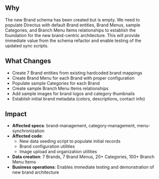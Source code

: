 ## Why
The new Brand schema has been created but is empty. We need to populate Directus with default Brand entities, Brand Menus, sample Categories, and Branch Menu Items relationships to establish the foundation for the new brand-centric architecture. This will provide immediate value from the schema refactor and enable testing of the updated sync scripts.

## What Changes
- Create 7 Brand entities from existing hardcoded brand mappings
- Create Brand Menu for each Brand with proper configuration
- Populate sample Categories for each Brand
- Create sample Branch Menu Items relationships
- Add sample images for brand logos and category thumbnails
- Establish initial brand metadata (colors, descriptions, contact info)

## Impact
- **Affected specs**: brand-management, category-management, menu-synchronization
- **Affected code**:
  - New data seeding script to populate initial records
  - Brand configuration utilities
  - Image upload and organization utilities
- **Data creation**: 7 Brands, 7 Brand Menus, 20+ Categories, 100+ Branch Menu Items
- **Business operations**: Enables immediate testing and demonstration of new brand architecture